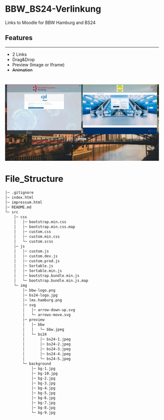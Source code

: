 # BBW_BS24-Verlinkung

Links to Moodle for BBW Hamburg and BS24

## Features

---

- 2 Links
- Drag&Drop
- Preview (Image or Iframe)
- ~~Animation~~

#

![Preview](/git/Screenshot_2021-02-19%20BBW-BS24%20Verlinkung-min.jpeg)

# File_Structure

    │─ .gitignore
    │─ index.html
    │─ impressum.html
    │─ README.md
    └─ src
        │─ css
        │   │─ bootstrap.min.css
        │   │─ bootstrap.min.css.map
        │   │─ custom.css
        │   │─ custom.min.css
        │   └─ custom.scss
        │─ js
        │   │─ custom.js
        │   │─ custom.dev.js
        │   │─ custom.prod.js
        │   │─ Sortable.js
        │   │─ Sortable.min.js
        │   │─ bootstrap.bundle.min.js
        │   └─ bootstrap.bundle.min.js.map
        └─ img
            │─ bbw-logo.png
            │─ bs24-logo.jpg
            │─ lms.hamburg.png
            │─ svg
            │   │─ arrow-down-up.svg
            │   └─ arrows-move.svg
            │─ preview
            │   │─ bbw
            │   │   └─ bbw.jpeg
            │   └─ bs24
            │       │─ bs24-1.jpeg
            │       │─ bs24-2.jpeg
            │       │─ bs24-3.jpeg
            │       │─ bs24-4.jpeg
            │       └─ bs24-5.jpeg
            └─ background
                │─ bg-1.jpg
                │─ bg-10.jpg
                │─ bg-2.jpg
                │─ bg-3.jpg
                │─ bg-4.jpg
                │─ bg-5.jpg
                │─ bg-6.jpg
                │─ bg-7.jpg
                │─ bg-8.jpg
                └─ bg-9.jpg
